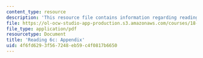 ```yaml
---
content_type: resource
description: 'This resource file contains information regarding reading 6c: appendix.'
file: https://ol-ocw-studio-app-production.s3.amazonaws.com/courses/18-05-introduction-to-probability-and-statistics-spring-2014/4f6fd6293f567248eb59c4f0817b6650_MIT18_05S14_Reading6c.pdf
file_type: application/pdf
resourcetype: Document
title: 'Reading 6c: Appendix'
uid: 4f6fd629-3f56-7248-eb59-c4f0817b6650
---
```

